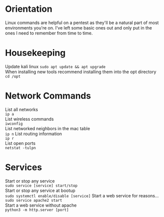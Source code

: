 # Orientation
Linux commands are helpful on a pentest as they'll be a natural part of most environments you're on. I've left some basic ones out and only put in the ones I need to remember from time to time.  

# Housekeeping
Update kali linux
`sudo apt update && apt upgrade`  
When installing new tools recommend installing them into the opt directory  
`cd /opt`  

# Network Commands
List all networks  
`ip a`  
List wireless commands  
`iwconfig`  
List networked neighbors in the mac table  
`ip n`
List routing information  
`ip r`  
List open ports  
`netstat -tulpn`  

# Services
Start or stop any service  
`sudo service [service] start/stop`  
Start or stop any service at bootup  
`sudo systemctl enable/disable [service]`
Start a web service for reasons...  
`sudo service apache2 start`  
Start a web service without apache   
`python3 -m http.server [port]`  





